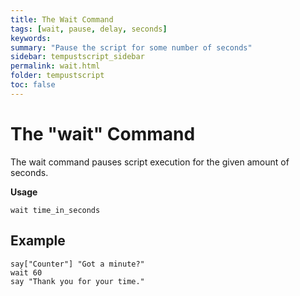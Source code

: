 ```yaml
---
title: The Wait Command
tags: [wait, pause, delay, seconds]
keywords:
summary: "Pause the script for some number of seconds"
sidebar: tempustscript_sidebar
permalink: wait.html
folder: tempustscript
toc: false
---
```


# The "wait" Command
The wait command pauses script execution for the given amount of seconds.

**Usage**

    wait time_in_seconds

## Example

    say["Counter"] "Got a minute?"
    wait 60
    say "Thank you for your time."
